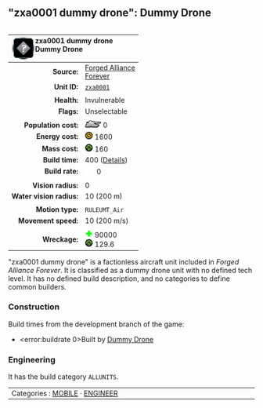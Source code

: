 "zxa0001 dummy drone": Dummy Drone
----
<table align="right">
    <thead>
        <tr>
            <th align="left" colspan="2">
                <img align="left" src="icons/units/unidentified_icon.png" title="zxa0001 dummy drone unit icon" />zxa0001 dummy drone<br />Dummy Drone
            </th>
        </tr>
    </thead>
    <tbody>
        <tr>
            <td align="right"><strong>Source:</strong></td>
            <td><a href="Forged Alliance Forever">Forged Alliance<br />Forever</a></td>
        </tr>
        <tr>
            <td align="right"><strong>Unit ID:</strong></td>
            <td><a href="https://github.com/FAForever/fa/D:/faf-development/fa/units/ZXA0001/ZXA0001_unit.bp"><code>zxa0001</code></a></td>
        </tr>
        <tr><td align="center" colspan="2"></td></tr>
        <tr>
            <td align="right"><strong>Health:</strong></td>
            <td>Invulnerable</td>
        </tr>
        <tr>
            <td align="right"><strong>Flags:</strong></td>
            <td>Unselectable</td>
        </tr>
        <tr><td align="center" colspan="2"></td></tr>
        <tr>
            <td align="right"><strong>Population cost:</strong></td>
            <td><img src="icons/tank.png" title="Unit" /> 0</td>
        </tr>
        <tr>
            <td align="right"><strong>Energy cost:</strong></td>
            <td><img src="icons/energy.png" title="Energy" /> 1600</td>
        </tr>
        <tr>
            <td align="right"><strong>Mass cost:</strong></td>
            <td><img src="icons/mass.png" title="Mass" /> 160</td>
        </tr>
        <tr>
            <td align="right"><strong>Build time:</strong></td>
            <td>400 (<a href="#construction">Details</a>)</td>
        </tr>
        <tr>
            <td align="right"><strong>Build rate:</strong></td>
            <td><img src="icons/build.png" title="Build" /> 0</td>
        </tr>
        <tr><td align="center" colspan="2"></td></tr>
        <tr>
            <td align="right"><strong>Vision radius:</strong></td>
            <td>0</td>
        </tr>
        <tr>
            <td align="right"><strong>Water vision radius:</strong></td>
            <td> <span title="0.20 km, 0.12 mi">10 (200 m)</span></td>
        </tr>
        <tr><td align="center" colspan="2"></td></tr>
        <tr>
            <td align="right"><strong>Motion type:</strong></td>
            <td><code>RULEUMT_Air</code></td>
        </tr>
        <tr>
            <td align="right"><strong>Movement speed:</strong></td>
            <td> <span title="720 km/h, 447 mph">10 (200 m/s)</span></td>
        </tr>
        <tr><td align="center" colspan="2"></td></tr>
        <tr>
            <td align="right"><strong>Wreckage:</strong></td>
            <td><img src="icons/health.png" title="Health" /> 90000<br /><img src="icons/mass.png" title="Mass" /> 129.6</td>
        </tr>
    </tbody>
</table>

"zxa0001 dummy drone" is a factionless aircraft unit included in *Forged Alliance Forever*.
It is classified as a dummy drone unit with no defined tech level. It has no defined build description, and no categories to define common builders.

### Construction
Build times from the development branch of the game:
* <error:buildrate 0>Built by <a href="ZXA0001">Dummy Drone</a>

### Engineering
It has the build category <code>ALLUNITS</code>. 

<table align="center">
<td width="1215px">Categories : 
<a href="_categories.MOBILE">MOBILE</a> · 
<a href="_categories.ENGINEER">ENGINEER</a></td>
</table>
